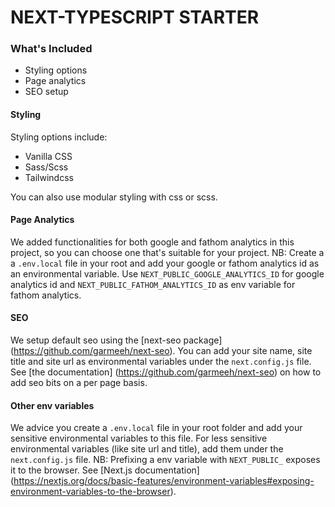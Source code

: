 # NEXT-TYPESCRIPT STARTER

### What's Included

- Styling options
- Page analytics
- SEO setup

#### Styling

Styling options include:

- Vanilla CSS
- Sass/Scss
- Tailwindcss

You can also use modular styling with css or scss.

#### Page Analytics

We added functionalities for both google and fathom analytics in this project, so you can choose one that's suitable for your project.
NB: Create a a `.env.local` file in your root and add your google or fathom analytics id as an environmental variable. Use `NEXT_PUBLIC_GOOGLE_ANALYTICS_ID` for google analytics id and `NEXT_PUBLIC_FATHOM_ANALYTICS_ID` as env variable for fathom analytics.

#### SEO

We setup default seo using the [next-seo package] (https://github.com/garmeeh/next-seo). You can add your site name, site title and site url as environmental variables under the `next.config.js` file. See [the documentation] (https://github.com/garmeeh/next-seo) on how to add seo bits on a per page basis.

#### Other env variables

We advice you create a `.env.local` file in your root folder and add your sensitive environmental variables to this file. For less sensitive environmental variables (like site url and title), add them under the `next.config.js` file.
NB: Prefixing a env variable with `NEXT_PUBLIC_` exposes it to the browser. See [Next.js documentation] (https://nextjs.org/docs/basic-features/environment-variables#exposing-environment-variables-to-the-browser).
